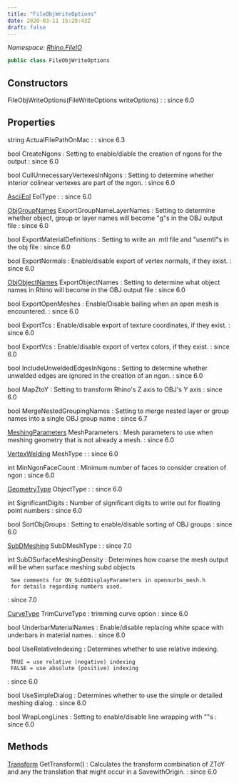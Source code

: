 ```yaml
---
title: "FileObjWriteOptions"
date: 2020-03-11 15:29:43Z
draft: false
---
```


*Namespace: [Rhino.FileIO](../)*

```cs
public class FileObjWriteOptions
```
## Constructors

FileObjWriteOptions(FileWriteOptions writeOptions)
: 
: since 6.0
## Properties

string ActualFilePathOnMac
: 
: since 6.3

bool CreateNgons
: Setting to enable/diable the creation of ngons for the output
: since 6.0

bool CullUnnecessaryVertexesInNgons
: Setting to determine whether interior colinear vertexes are part of the 
     ngon.
: since 6.0

[AsciiEol](/rhinocommon/rhino/fileio/fileobjwriteoptions/asciieol/) EolType
: 
: since 6.0

[ObjGroupNames](/rhinocommon/rhino/fileio/fileobjwriteoptions/objgroupnames/) ExportGroupNameLayerNames
: Setting to determine whether object, group or layer names
     will become "g"s in the OBJ output file
: since 6.0

bool ExportMaterialDefinitions
: Setting to write an .mtl file and "usemtl"s in the obj file
: since 6.0

bool ExportNormals
: Enable/disable export of vertex normals, if they exist.
: since 6.0

[ObjObjectNames](/rhinocommon/rhino/fileio/fileobjwriteoptions/objobjectnames/) ExportObjectNames
: Setting to determine what object names in Rhino 
     will become in the OBJ output file
: since 6.0

bool ExportOpenMeshes
: Enable/Disable bailing when an open mesh is encountered.
: since 6.0

bool ExportTcs
: Enable/disable export of texture coordinates, if they exist.
: since 6.0

bool ExportVcs
: Enable/disable export of vertex colors, if they exist.
: since 6.0

bool IncludeUnweldedEdgesInNgons
: Setting to determine whether unwelded edges are ignored in the 
     creation of an ngon.
: since 6.0

bool MapZtoY
: Setting to transform Rhino's Z axis to OBJ's Y axis
: since 6.0

bool MergeNestedGroupingNames
: Setting to merge nested layer or group names into a single OBJ group name
: since 6.7

[MeshingParameters](/rhinocommon/rhino/geometry/meshingparameters/) MeshParameters
: Mesh parameters to use when meshing geometry that is not already a mesh.
: since 6.0

[VertexWelding](/rhinocommon/rhino/fileio/fileobjwriteoptions/vertexwelding/) MeshType
: 
: since 6.0

int MinNgonFaceCount
: Minimum number of faces to consider creation of ngon
: since 6.0

[GeometryType](/rhinocommon/rhino/fileio/fileobjwriteoptions/geometrytype/) ObjectType
: 
: since 6.0

int SignificantDigits
: Number of significant digits to write out for floating point numbers
: since 6.0

bool SortObjGroups
: Setting to enable/disable sorting of OBJ groups
: since 6.0

[SubDMeshing](/rhinocommon/rhino/fileio/fileobjwriteoptions/subdmeshing/) SubDMeshType
: 
: since 7.0

int SubDSurfaceMeshingDensity
: Determines how coarse the mesh output
     will be when surface meshing subd objects
     
     See comments for ON_SubDDisplayParameters in opennurbs_mesh.h
     for details regarding numbers used.
: since 7.0

[CurveType](/rhinocommon/rhino/fileio/fileobjwriteoptions/curvetype/) TrimCurveType
: trimming curve option
: since 6.0

bool UnderbarMaterialNames
: Enable/disable replacing white space with underbars in material names.
: since 6.0

bool UseRelativeIndexing
: Determines whether to use relative indexing.
     
     TRUE = use relative (negative) indexing
     FALSE = use absolute (positive) indexing
: since 6.0

bool UseSimpleDialog
: Determines whether to use the simple or detailed meshing dialog.
: since 6.0

bool WrapLongLines
: Setting to enable/disable line wrapping with "\"s
: since 6.0
## Methods

[Transform](/rhinocommon/rhino/geometry/transform/) GetTransform()
: Calculates the transform combination of ZToY and
     any the translation that might occur in a SavewithOrigin.
: since 6.0
